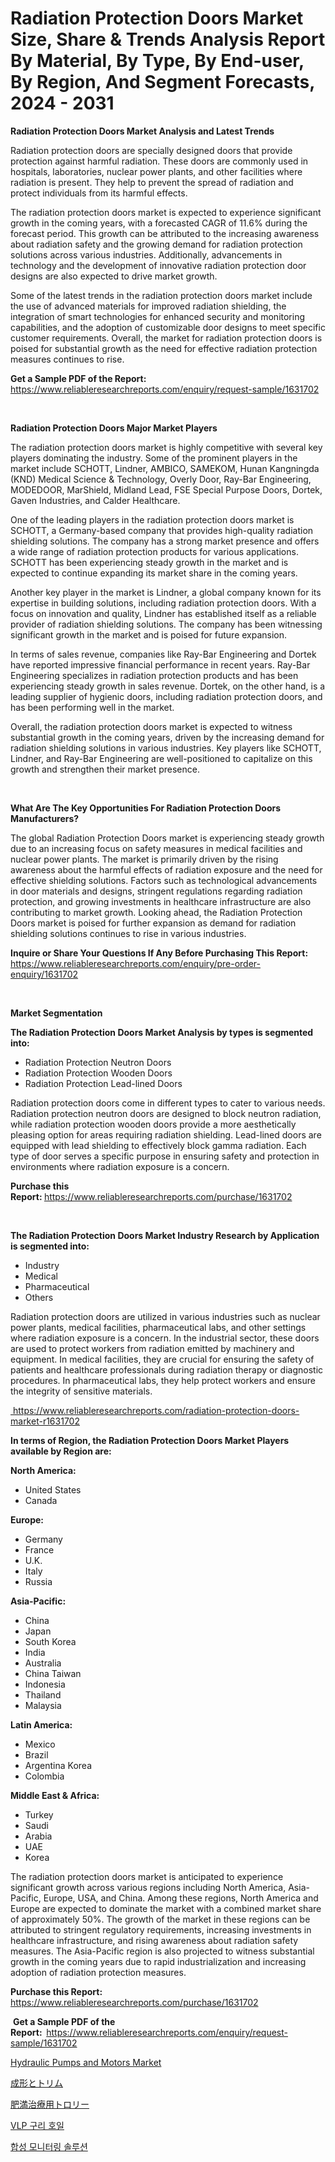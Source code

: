 <p><h1>Radiation Protection Doors Market Size, Share & Trends Analysis Report By Material, By Type, By End-user, By Region, And Segment Forecasts, 2024 - 2031</h1></p><p><strong>Radiation Protection Doors Market Analysis and Latest Trends</strong></p>
<p><p>Radiation protection doors are specially designed doors that provide protection against harmful radiation. These doors are commonly used in hospitals, laboratories, nuclear power plants, and other facilities where radiation is present. They help to prevent the spread of radiation and protect individuals from its harmful effects.</p><p>The radiation protection doors market is expected to experience significant growth in the coming years, with a forecasted CAGR of 11.6% during the forecast period. This growth can be attributed to the increasing awareness about radiation safety and the growing demand for radiation protection solutions across various industries. Additionally, advancements in technology and the development of innovative radiation protection door designs are also expected to drive market growth.</p><p>Some of the latest trends in the radiation protection doors market include the use of advanced materials for improved radiation shielding, the integration of smart technologies for enhanced security and monitoring capabilities, and the adoption of customizable door designs to meet specific customer requirements. Overall, the market for radiation protection doors is poised for substantial growth as the need for effective radiation protection measures continues to rise.</p></p>
<p><strong>Get a Sample PDF of the Report:&nbsp;</strong> <a href="https://www.reliableresearchreports.com/enquiry/request-sample/1631702">https://www.reliableresearchreports.com/enquiry/request-sample/1631702</a></p>
<p>&nbsp;</p>
<p><strong>Radiation Protection Doors Major Market Players</strong></p>
<p><p>The radiation protection doors market is highly competitive with several key players dominating the industry. Some of the prominent players in the market include SCHOTT, Lindner, AMBICO, SAMEKOM, Hunan Kangningda (KND) Medical Science & Technology, Overly Door, Ray-Bar Engineering, MODEDOOR, MarShield, Midland Lead, FSE Special Purpose Doors, Dortek, Gaven Industries, and Calder Healthcare.</p><p>One of the leading players in the radiation protection doors market is SCHOTT, a Germany-based company that provides high-quality radiation shielding solutions. The company has a strong market presence and offers a wide range of radiation protection products for various applications. SCHOTT has been experiencing steady growth in the market and is expected to continue expanding its market share in the coming years.</p><p>Another key player in the market is Lindner, a global company known for its expertise in building solutions, including radiation protection doors. With a focus on innovation and quality, Lindner has established itself as a reliable provider of radiation shielding solutions. The company has been witnessing significant growth in the market and is poised for future expansion.</p><p>In terms of sales revenue, companies like Ray-Bar Engineering and Dortek have reported impressive financial performance in recent years. Ray-Bar Engineering specializes in radiation protection products and has been experiencing steady growth in sales revenue. Dortek, on the other hand, is a leading supplier of hygienic doors, including radiation protection doors, and has been performing well in the market.</p><p>Overall, the radiation protection doors market is expected to witness substantial growth in the coming years, driven by the increasing demand for radiation shielding solutions in various industries. Key players like SCHOTT, Lindner, and Ray-Bar Engineering are well-positioned to capitalize on this growth and strengthen their market presence.</p></p>
<p>&nbsp;</p>
<p><strong>What Are The Key Opportunities For Radiation Protection Doors Manufacturers?</strong></p>
<p><p>The global Radiation Protection Doors market is experiencing steady growth due to an increasing focus on safety measures in medical facilities and nuclear power plants. The market is primarily driven by the rising awareness about the harmful effects of radiation exposure and the need for effective shielding solutions. Factors such as technological advancements in door materials and designs, stringent regulations regarding radiation protection, and growing investments in healthcare infrastructure are also contributing to market growth. Looking ahead, the Radiation Protection Doors market is poised for further expansion as demand for radiation shielding solutions continues to rise in various industries.</p></p>
<p><strong>Inquire or Share Your Questions If Any Before Purchasing This Report:</strong> <a href="https://www.reliableresearchreports.com/enquiry/pre-order-enquiry/1631702">https://www.reliableresearchreports.com/enquiry/pre-order-enquiry/1631702</a></p>
<p>&nbsp;</p>
<p><strong>Market Segmentation</strong></p>
<p><strong>The Radiation Protection Doors Market Analysis by types is segmented into:</strong></p>
<p><ul><li>Radiation Protection Neutron Doors</li><li>Radiation Protection Wooden Doors</li><li>Radiation Protection Lead-lined Doors</li></ul></p>
<p><p>Radiation protection doors come in different types to cater to various needs. Radiation protection neutron doors are designed to block neutron radiation, while radiation protection wooden doors provide a more aesthetically pleasing option for areas requiring radiation shielding. Lead-lined doors are equipped with lead shielding to effectively block gamma radiation. Each type of door serves a specific purpose in ensuring safety and protection in environments where radiation exposure is a concern.</p></p>
<p><strong>Purchase this Report:&nbsp;</strong><a href="https://www.reliableresearchreports.com/purchase/1631702">https://www.reliableresearchreports.com/purchase/1631702</a></p>
<p>&nbsp;</p>
<p><strong>The Radiation Protection Doors Market Industry Research by Application is segmented into:</strong></p>
<p><ul><li>Industry</li><li>Medical</li><li>Pharmaceutical</li><li>Others</li></ul></p>
<p><p>Radiation protection doors are utilized in various industries such as nuclear power plants, medical facilities, pharmaceutical labs, and other settings where radiation exposure is a concern. In the industrial sector, these doors are used to protect workers from radiation emitted by machinery and equipment. In medical facilities, they are crucial for ensuring the safety of patients and healthcare professionals during radiation therapy or diagnostic procedures. In pharmaceutical labs, they help protect workers and ensure the integrity of sensitive materials.</p></p>
<p><a href="https://www.reliableresearchreports.com/radiation-protection-doors-market-r1631702">&nbsp;https://www.reliableresearchreports.com/radiation-protection-doors-market-r1631702</a></p>
<p><strong>In terms of Region, the Radiation Protection Doors Market Players available by Region are:</strong></p>
<p>
    <p> <strong> North America: </strong>
        <ul>
            <li>United States</li>
            <li>Canada</li>
        </ul>
        </p> 
    <p> <strong> Europe: </strong>
        <ul>
            <li>Germany</li>
            <li>France</li>
            <li>U.K.</li>
            <li>Italy</li>
            <li>Russia</li>
        </ul>
        </p> 
    <p> <strong> Asia-Pacific: </strong>
        <ul>
            <li>China</li>
            <li>Japan</li>
            <li>South Korea</li>
            <li>India</li>
            <li>Australia</li>
            <li>China Taiwan</li>
            <li>Indonesia</li>
            <li>Thailand</li>
            <li>Malaysia</li>
        </ul>
        </p> 
    <p> <strong> Latin America: </strong>
        <ul>
            <li>Mexico</li>
            <li>Brazil</li>
            <li>Argentina Korea</li>
            <li>Colombia</li>
        </ul>
        </p> 
    <p> <strong> Middle East & Africa: </strong>
        <ul>
            <li>Turkey</li>
            <li>Saudi</li>
            <li>Arabia</li>
            <li>UAE</li>
            <li>Korea</li>
        </ul>
    </p>
    </p>
<p><p>The radiation protection doors market is anticipated to experience significant growth across various regions including North America, Asia-Pacific, Europe, USA, and China. Among these regions, North America and Europe are expected to dominate the market with a combined market share of approximately 50%. The growth of the market in these regions can be attributed to stringent regulatory requirements, increasing investments in healthcare infrastructure, and rising awareness about radiation safety measures. The Asia-Pacific region is also projected to witness substantial growth in the coming years due to rapid industrialization and increasing adoption of radiation protection measures.</p></p>
<p><strong>Purchase this Report: </strong><a href="https://www.reliableresearchreports.com/purchase/1631702">https://www.reliableresearchreports.com/purchase/1631702</a></p>
<p>&nbsp;<strong>Get a Sample PDF of the Report:&nbsp;&nbsp;</strong><a href="https://www.reliableresearchreports.com/enquiry/request-sample/1631702">https://www.reliableresearchreports.com/enquiry/request-sample/1631702</a></p>
<p><strong></strong></p>
<p><p><a href="https://github.com/changoleonlaverguenzanoexiste/Market-Research-Report-List-3/blob/main/hydraulic-pumps-and-motors-market.md">Hydraulic Pumps and Motors Market</a></p><p><a href="https://medium.com/@orlohagenes_12279/%E6%88%90%E5%BD%A2%E3%81%A8%E3%83%88%E3%83%AA%E3%83%A0%E5%B8%82%E5%A0%B4%E3%81%AE%E5%B1%95%E6%9C%9B-%E7%94%A3%E6%A5%AD%E3%81%AE%E6%A6%82%E8%A6%81%E3%81%A8%E4%BA%88%E6%B8%AC-2024%E5%B9%B4%E3%81%8B%E3%82%892031%E5%B9%B4-f5e3781f9d0f">成形とトリム</a></p><p><a href="https://github.com/avbqbctihcbe2/Market-Research-Report-List-1/blob/main/928429634502.md">肥満治療用トロリー</a></p><p><a href="https://medium.com/@londonacobson5656/vlp-%EA%B5%AC%EB%A6%AC-%ED%98%B8%EC%9D%BC-%EC%8B%9C%EC%9E%A5-%EC%97%B0%EA%B5%AC-%EB%B3%B4%EA%B3%A0%EC%84%9C-2024%EB%85%84%EB%B6%80%ED%84%B0-2031%EB%85%84%EA%B9%8C%EC%A7%80%EC%9D%98-%EC%97%AD%EC%82%AC-%EB%B0%8F-%EC%98%88%EC%B8%A1-354f280f2adf">VLP 구리 호일</a></p><p><a href="https://medium.com/@maryamsipes/%ED%95%A9%EC%84%B1-%EB%AA%A8%EB%8B%88%ED%84%B0%EB%A7%81-%EC%86%94%EB%A3%A8%EC%85%98-%EC%8B%9C%EC%9E%A5-%EC%A0%84%EB%A7%9D-%EC%82%B0%EC%97%85-%EA%B0%9C%EC%9A%94-%EB%B0%8F-%EC%98%88%EC%B8%A1-2024%EB%85%84%EB%B6%80%ED%84%B0-2031%EB%85%84%EA%B9%8C%EC%A7%80-94923609b4f2">합성 모니터링 솔루션</a></p></p>